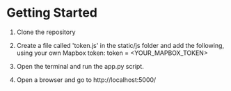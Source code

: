 
# Getting Started

1. Clone the repository

2. Create a file called 'token.js' in the static/js folder and add the following, using your own Mapbox token:
token = <YOUR_MAPBOX_TOKEN>

3. Open the terminal and run the app.py script.

4. Open a browser and go to http://localhost:5000/